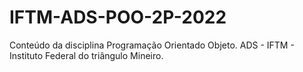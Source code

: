 # IFTM-ADS-POO-2P-2022
 Conteúdo da disciplina Programação Orientado Objeto. ADS - IFTM - Instituto Federal do triângulo Mineiro. 
